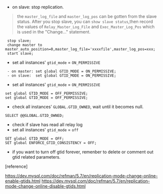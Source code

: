  - on slave: stop replication.
 > the `master_log_file` and `master_log_pos` can be gotten from the slave status.
 After you stop slave, you can `show slave status`,then record the values of `Relay_Master_Log_File` and `Exec_Master_Log_Pos` which is used in the "Change..." statement.
```
 stop slave;
 change master to master_auto_position=0,master_log_file='xxxxfile',master_log_pos=xxx;
 start slave;
```
- set all instances' `gtid_mode` = `ON_PERMISSIVE`
```
 - on master: set global GTID_MODE = ON_PERMISSIVE;
 - on slave:  set global GTID_MODE = ON_PERMISSIVE;
``` 
- set all instances' `gtid_mode` = `ON_PERMISSIVE`
```
set global GTID_MODE = OFF_PERMISSIVE;
set global GTID_MODE = OFF_PERMISSIVE;
```

- check all instances' `GLOBAL.GTID_OWNED`, wait until it becomes null.
```
SELECT @@GLOBAL.GTID_OWNED;
```
- check if slave has read all relay log
- set all instances' `gtid_mode` = `off`
```
SET global GTID_MODE = OFF;
SET global ENFORCE_GTID_CONSISTENCY = OFF;
```
- if you want to turn off gtid forever, remenber to delete or comment out gtid related parameters.


[reference]

https://dev.mysql.com/doc/refman/5.7/en/replication-mode-change-online-enable-gtids.html
https://dev.mysql.com/doc/refman/5.7/en/replication-mode-change-online-disable-gtids.html
